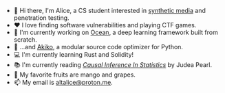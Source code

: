 - 👋 Hi there, I'm Alice, a CS student interested in [synthetic media](https://en.wikipedia.org/wiki/Synthetic_media) and penetration testing.
- ❤ I love finding software vulnerabilities and playing CTF games. 
- 🌊 I'm currently working on [Ocean](https://github.com/tiffanywhite/ocean), a deep learning framework built from scratch.
- 🌺 ...and [Akiko](https://github.com/tiffanywhite/akiko), a modular source code optimizer for Python. 
- 💻 I'm currently learning Rust and Solidity! 
- 📚 I'm currently reading [*Causal Inference In Statistics*](https://3lib.net/book/2664651/adcbf6) by Judea Pearl.
- 🥭 My favorite fruits are mango and grapes.
- 📫 My email is [altalice@proton.me](mailto:altalice@proton.me).
